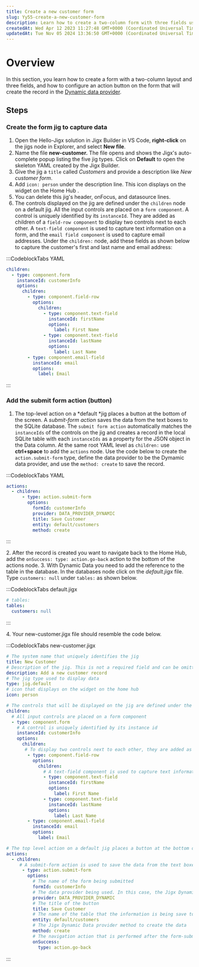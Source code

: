 ```yaml
---
title: Create a new customer form
slug: Yy55-create-a-new-customer-form
description: Learn how to create a two-column form with three fields using JigxBuilder in VSCode. Capture customer information and save it to a SQLite database with the action button. Easily navigate back to HomeHub and customize your form with YAML code examples.
createdAt: Wed Apr 12 2023 11:27:48 GMT+0000 (Coordinated Universal Time)
updatedAt: Tue Nov 05 2024 13:36:50 GMT+0000 (Coordinated Universal Time)
---
```


# Overview

In this section, you learn how to create a form with a two-column layout and three fields, and how to configure an action button on the form that will create the record in the [Dynamic data provider](<./../../../Building Apps with Jigx/Data/Data Providers/Dynamic Data.md>).

## Steps

### Create the form jig to capture data

1. Open the Hello-Jigx solution in Jigx Builder in VS Code, **right-click** on the jigs node in Explorer, and select **New file**.
2. Name the file **new-customer.** The file opens and shows the Jigx's auto-complete popup listing the five jig types. Click on **Default** to open the skeleton YAML created by the Jigx Builder.
3. Give the jig a `title` called *Customers* and provide a description like *New customer form*.
4. Add `icon: person` under the description line. This icon displays on the widget on the Home Hub .
5. You can delete this jig's header, onFocus, and datasource lines.
6. The controls displayed on the jig are defined under the `children` node on a default jig. All the input controls are placed on a `form component`. A control is uniquely identified by its `instanceId`. They are added as children of a `field-row component` to display two controls next to each other. A `text-field component` is used to capture text information on a form, and the `email field component` is used to capture email addresses. Under the `children:` node, add these fields as shown below to capture the customer's first and last name and email address:

:::CodeblockTabs
YAML

```yaml
children:
  - type: component.form
    instanceId: customerInfo
    options:
      children:
        - type: component.field-row
          options:
            children:
              - type: component.text-field
                instanceId: firstName
                options:
                  label: First Name
              - type: component.text-field
                instanceId: lastName
                options:
                  label: Last Name
        - type: component.email-field
          instanceId: email
          options:
            label: Email
```
:::

### Add the submit form action (button)

1. The top-level action on a *default *jig places a button at the bottom of the screen. A *submit-form action* saves the data from the text boxes to the SQLite database. The `submit form action` automatically matches the `instanceIds` of the controls on the jig and creates a record in the local SQLite table with each `instanceIds` as a property for the JSON object in the Data column. At the same  root YAML level as `children:` use **ctrl+space** to add the `actions` node. Use the code below to create the `action.submit-form` type, define the data provider to be the Dymamic data provider, and use the `method: create` to save the record.

:::CodeblockTabs
YAML

```yaml
actions:
  - children:
      - type: action.submit-form
        options:
          formId: customerInfo
          provider: DATA_PROVIDER_DYNAMIC
          title: Save Customer
          entity: default/customers
          method: create
```
:::

2\. After the record is created you want to navigate back to the Home Hub, add the `onSuccess:
type: action.go-back` action to the bottom of the actions node.
3\. With Dynamic Data you need to add the reference to the table in the database. In the databases node click on the *default.jigx* file. Type `customers: null` under `tables:` as shown below.

:::CodeblockTabs
default.jigx

```yaml
# tables:
tables:
  customers: null
```
:::

4\. Your new-customer.jigx file should resemble the code below.

:::CodeblockTabs
new-customer.jigx

```yaml
# The system name that uniquely identifies the jig
title: New Customer
# Description of the jig. This is not a required field and can be omitted
description: Add a new customer record
# The jig type used to display data
type: jig.default
# icon that displays on the widget on the home hub
icon: person

# The controls that will be displayed on the jig are defined under the children node on a default jig   
children:
  # All input controls are placed on a form component
  - type: component.form
    # A control is uniquely identified by its instance id
    instanceId: customerInfo
    options:
      children:
       # To display two controls next to each other, they are added as children of a field-row component
        - type: component.field-row
          options:
            children:
              # A text-field component is used to capture text information on a form
              - type: component.text-field
                instanceId: firstName
                options:
                  label: First Name
              - type: component.text-field
                instanceId: lastName
                options:
                  label: Last Name
        - type: component.email-field
          instanceId: email
          options:
            label: Email

# The top level action on a default jig places a button at the bottom of the screen
actions:
  - children:
     # A submit-form action is used to save the data from the text boxes to the SQLite database. The submit form action will automatically match the instanceIds of the controls on the jig and create a record in the local SQLite table with each instanceIds as a property for the JSON object in the Data column
      - type: action.submit-form
        options:
          # The name of the form being submitted
          formId: customerInfo
          # The data provider being used. In this case, the Jigx Dynamic Data provider, which is a built-in database using methods to work with the data. 
          provider: DATA_PROVIDER_DYNAMIC
          # The title of the button
          title: Save Customer
          # The name of the table that the information is being save to. All Dynamic Data-based tables are saved in the "default" database 
          entity: default/customers
          # The Jigx Dynamic Data provider method to create the data
          method: create
          # The navigation action that is performed after the form-submit action completes
          onSuccess: 
            type: action.go-back
```
:::

